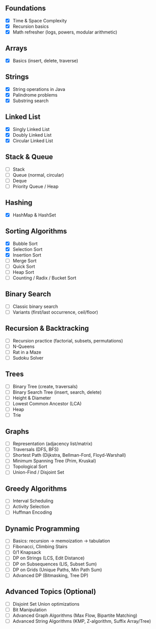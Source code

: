 
## Foundations
- [x] Time & Space Complexity
- [x] Recursion basics
- [x] Math refresher (logs, powers, modular arithmetic)

## Arrays
- [x] Basics (insert, delete, traverse)

## Strings
- [x] String operations in Java
- [x] Palindrome problems
- [x] Substring search

## Linked List
- [x] Singly Linked List
- [x] Doubly Linked List
- [x] Circular Linked List
## Stack & Queue
- [ ] Stack
- [ ] Queue (normal, circular)
- [ ] Deque
- [ ] Priority Queue / Heap

## Hashing
- [x] HashMap & HashSet

## Sorting Algorithms
- [x] Bubble Sort
- [x] Selection Sort
- [x] Insertion Sort
- [ ] Merge Sort
- [ ] Quick Sort
- [ ] Heap Sort
- [ ] Counting / Radix / Bucket Sort

## Binary Search
- [ ] Classic binary search
- [ ] Variants (first/last occurrence, ceil/floor)

## Recursion & Backtracking
- [ ] Recursion practice (factorial, subsets, permutations)
- [ ] N-Queens
- [ ] Rat in a Maze
- [ ] Sudoku Solver

## Trees
- [ ] Binary Tree (create, traversals)
- [ ] Binary Search Tree (insert, search, delete)
- [ ] Height & Diameter
- [ ] Lowest Common Ancestor (LCA)
- [ ] Heap
- [ ] Trie

## Graphs
- [ ] Representation (adjacency list/matrix)
- [ ] Traversals (DFS, BFS)
- [ ] Shortest Path (Dijkstra, Bellman-Ford, Floyd-Warshall)
- [ ] Minimum Spanning Tree (Prim, Kruskal)
- [ ] Topological Sort
- [ ] Union-Find / Disjoint Set

## Greedy Algorithms
- [ ] Interval Scheduling
- [ ] Activity Selection
- [ ] Huffman Encoding

## Dynamic Programming
- [ ] Basics: recursion → memoization → tabulation
- [ ] Fibonacci, Climbing Stairs
- [ ] 0/1 Knapsack
- [ ] DP on Strings (LCS, Edit Distance)
- [ ] DP on Subsequences (LIS, Subset Sum)
- [ ] DP on Grids (Unique Paths, Min Path Sum)
- [ ] Advanced DP (Bitmasking, Tree DP)

## Advanced Topics (Optional)
- [ ] Disjoint Set Union optimizations
- [ ] Bit Manipulation
- [ ] Advanced Graph Algorithms (Max Flow, Bipartite Matching)
- [ ] Advanced String Algorithms (KMP, Z-algorithm, Suffix Array/Tree)
